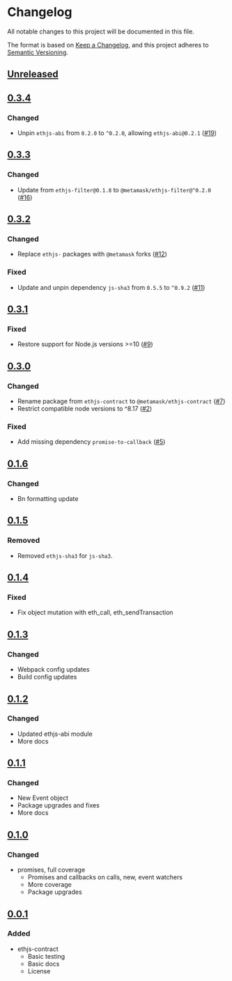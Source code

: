 # Changelog
All notable changes to this project will be documented in this file.

The format is based on [Keep a Changelog](https://keepachangelog.com/en/1.0.0/),
and this project adheres to [Semantic Versioning](https://semver.org/spec/v2.0.0.html).

## [Unreleased]

## [0.3.4]
### Changed
- Unpin `ethjs-abi` from `0.2.0` to `^0.2.0`, allowing `ethjs-abi@0.2.1` ([#19](https://github.com/MetaMask/ethjs-contract/pull/19))

## [0.3.3]
### Changed
- Update from `ethjs-filter@0.1.8` to `@metamask/ethjs-filter@^0.2.0` ([#16](https://github.com/MetaMask/ethjs-contract/pull/16))

## [0.3.2]
### Changed
- Replace `ethjs-` packages with `@metamask` forks ([#12](https://github.com/MetaMask/ethjs-contract/pull/12))

### Fixed
- Update and unpin dependency `js-sha3` from `0.5.5` to `^0.9.2` ([#11](https://github.com/MetaMask/ethjs-contract/pull/11))

## [0.3.1]
### Fixed
- Restore support for Node.js versions >=10 ([#9](https://github.com/MetaMask/ethjs-contract/pull/9))

## [0.3.0]
### Changed
- Rename package from `ethjs-contract` to `@metamask/ethjs-contract` ([#7](https://github.com/MetaMask/ethjs-contract/pull/7))
- Restrict compatible node versions to ^8.17 ([#2](https://github.com/MetaMask/ethjs-contract/pull/2))

### Fixed
- Add missing dependency `promise-to-callback` ([#5](https://github.com/MetaMask/ethjs-contract/pull/5))

## [0.1.6]
### Changed
- Bn formatting update

## [0.1.5]
### Removed
- Removed `ethjs-sha3` for `js-sha3`.

## [0.1.4]
### Fixed
- Fix object mutation with eth_call, eth_sendTransaction

## [0.1.3]
### Changed
- Webpack config updates
- Build config updates

## [0.1.2]
### Changed
- Updated ethjs-abi module
- More docs

## [0.1.1]
### Changed
- New Event object
- Package upgrades and fixes
- More docs

## [0.1.0]
### Changed
- promises, full coverage
  - Promises and callbacks on calls, new, event watchers
  - More coverage
  - Package upgrades

## [0.0.1]
### Added
- ethjs-contract
  - Basic testing
  - Basic docs
  - License

[Unreleased]: https://github.com/MetaMask/ethjs-contract/compare/v0.3.4...HEAD
[0.3.4]: https://github.com/MetaMask/ethjs-contract/compare/v0.3.3...v0.3.4
[0.3.3]: https://github.com/MetaMask/ethjs-contract/compare/v0.3.2...v0.3.3
[0.3.2]: https://github.com/MetaMask/ethjs-contract/compare/v0.3.1...v0.3.2
[0.3.1]: https://github.com/MetaMask/ethjs-contract/compare/v0.3.0...v0.3.1
[0.3.0]: https://github.com/MetaMask/ethjs-contract/compare/v0.1.6...v0.3.0
[0.1.6]: https://github.com/MetaMask/ethjs-contract/compare/v0.1.5...v0.1.6
[0.1.5]: https://github.com/MetaMask/ethjs-contract/compare/v0.1.4...v0.1.5
[0.1.4]: https://github.com/MetaMask/ethjs-contract/compare/v0.1.3...v0.1.4
[0.1.3]: https://github.com/MetaMask/ethjs-contract/compare/v0.1.2...v0.1.3
[0.1.2]: https://github.com/MetaMask/ethjs-contract/compare/v0.1.1...v0.1.2
[0.1.1]: https://github.com/MetaMask/ethjs-contract/compare/v0.1.0...v0.1.1
[0.1.0]: https://github.com/MetaMask/ethjs-contract/compare/v0.0.1...v0.1.0
[0.0.1]: https://github.com/MetaMask/ethjs-contract/releases/tag/v0.0.1
